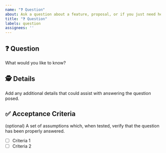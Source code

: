 ```yaml
---
name: "❓ Question"
about: Ask a question about a feature, proposal, or if you just need help!
title: "❓ Question"
labels: question
assignees: ''
---
```


## ❓ Question

What would you like to know?

## 🕵️ Details

Add any additional details that could assist with answering the question posed.

## ✅ Acceptance Criteria

(optional) A set of assumptions which, when tested, verify that the question has been properly answered.

- [ ] Criteria 1
- [ ] Criteria 2
